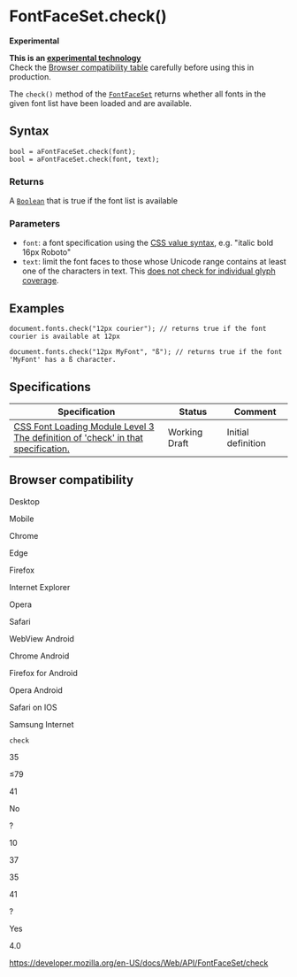 # FontFaceSet.check()

**Experimental**

**This is an [experimental technology](https://developer.mozilla.org/en-US/docs/MDN/Guidelines/Conventions_definitions#experimental)**  
Check the [Browser compatibility table](#browser_compatibility) carefully before using this in production.

The `check()` method of the [`FontFaceSet`](../fontfaceset) returns whether all fonts in the given font list have been loaded and are available.

## Syntax

    bool = aFontFaceSet.check(font);
    bool = aFontFaceSet.check(font, text);

### Returns

A [`Boolean`](https://developer.mozilla.org/en-US/docs/Web/JavaScript/Reference/Global_Objects/Boolean) that is true if the font list is available

### Parameters

- `font`: a font specification using the [CSS value syntax](https://developer.mozilla.org/en-US/docs/Web), e.g. "italic bold 16px Roboto"
- `text`: limit the font faces to those whose Unicode range contains at least one of the characters in text. This [does not check for individual glyph coverage](https://lists.w3.org/Archives/Public/www-style/2015Aug/0330.html).

## Examples

    document.fonts.check("12px courier"); // returns true if the font courier is available at 12px

    document.fonts.check("12px MyFont", "ß"); // returns true if the font 'MyFont' has a ß character.

## Specifications

<table><thead><tr class="header"><th>Specification</th><th>Status</th><th>Comment</th></tr></thead><tbody><tr class="odd"><td><a href="https://drafts.csswg.org/css-font-loading/#font-face-set-check">CSS Font Loading Module Level 3<br />
<span class="small">The definition of 'check' in that specification.</span></a></td><td><span class="spec-wd">Working Draft</span></td><td>Initial definition</td></tr></tbody></table>

## Browser compatibility

Desktop

Mobile

Chrome

Edge

Firefox

Internet Explorer

Opera

Safari

WebView Android

Chrome Android

Firefox for Android

Opera Android

Safari on IOS

Samsung Internet

`check`

35

≤79

41

No

?

10

37

35

41

?

Yes

4.0

<a href="https://developer.mozilla.org/en-US/docs/Web/API/FontFaceSet/check" class="_attribution-link">https://developer.mozilla.org/en-US/docs/Web/API/FontFaceSet/check</a>
